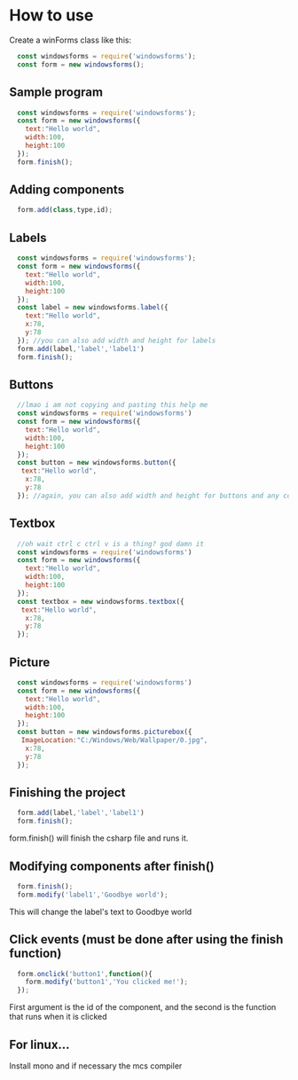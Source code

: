 # How to use
Create a winForms class like this:
<br>
```javascript
  const windowsforms = require('windowsforms');
  const form = new windowsforms();
```
## Sample program
```javascript
  const windowsforms = require('windowsforms');
  const form = new windowsforms({
    text:"Hello world",
    width:100,
    height:100
  });
  form.finish();
```
## Adding components
```javascript
  form.add(class,type,id);
```
## Labels
```javascript
  const windowsforms = require('windowsforms');
  const form = new windowsforms({
    text:"Hello world",
    width:100,
    height:100
  });
  const label = new windowsforms.label({
    text:"Hello world",
    x:78,
    y:78
  }); //you can also add width and height for labels
  form.add(label,'label','label1')
  form.finish();
```
## Buttons
```javascript
  //lmao i am not copying and pasting this help me
  const windowsforms = require('windowsforms')
  const form = new windowsforms({
    text:"Hello world",
    width:100,
    height:100
  });
  const button = new windowsforms.button({
   text:"Hello world",
    x:78,
    y:78
  }); //again, you can also add width and height for buttons and any component
```
## Textbox
```javascript
  //oh wait ctrl c ctrl v is a thing? god damn it
  const windowsforms = require('windowsforms')
  const form = new windowsforms({
    text:"Hello world",
    width:100,
    height:100
  });
  const textbox = new windowsforms.textbox({
   text:"Hello world",
    x:78,
    y:78
  });
```
## Picture
```javascript
  const windowsforms = require('windowsforms')
  const form = new windowsforms({
    text:"Hello world",
    width:100,
    height:100
  });
  const button = new windowsforms.picturebox({
   ImageLocation:"C:/Windows/Web/Wallpaper/0.jpg",
    x:78,
    y:78
  });
```
## Finishing the project
```javascript
  form.add(label,'label','label1')
  form.finish();
```
form.finish() will finish the csharp file and runs it.
## Modifying components after finish()
```javascript
  form.finish();
  form.modify('label1','Goodbye world');
```
This will change the label's text to Goodbye world
## Click events (must be done after using the finish function)
```javascript
  form.onclick('button1',function(){
    form.modify('button1','You clicked me!');
  });
```
First argument is the id of the component, and the second is the function that runs when it is clicked
## For linux...
Install mono and if necessary the mcs compiler

